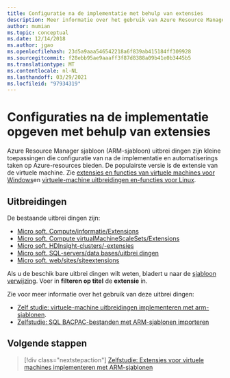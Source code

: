 ```yaml
---
title: Configuratie na de implementatie met behulp van extensies
description: Meer informatie over het gebruik van Azure Resource Manager sjabloon-uitbrei dingen (ARM-sjabloon) voor het leveren van configuraties na de implementatie.
author: mumian
ms.topic: conceptual
ms.date: 12/14/2018
ms.author: jgao
ms.openlocfilehash: 23d5a9aaa546542218a6f839ab415184ff309928
ms.sourcegitcommit: f28ebb95ae9aaaff3f87d8388a09b41e0b3445b5
ms.translationtype: MT
ms.contentlocale: nl-NL
ms.lasthandoff: 03/29/2021
ms.locfileid: "97934319"
---
```

# <a name="provide-post-deployment-configurations-by-using-extensions"></a>Configuraties na de implementatie opgeven met behulp van extensies

Azure Resource Manager sjabloon (ARM-sjabloon) uitbrei dingen zijn kleine toepassingen die configuratie van na de implementatie en automatiserings taken op Azure-resources bieden. De populairste versie is de extensie van de virtuele machine. Zie [extensies en functies van virtuele machines voor Windows](../../virtual-machines/extensions/features-windows.md)en [virtuele-machine uitbreidingen en-functies voor Linux](../../virtual-machines/extensions/features-linux.md).

## <a name="extensions"></a>Uitbreidingen

De bestaande uitbrei dingen zijn:

- [Micro soft. Compute/informatie/Extensions](/azure/templates/microsoft.compute/2018-10-01/virtualmachines/extensions)
- [Micro soft. Compute virtualMachineScaleSets/Extensions](/azure/templates/microsoft.compute/2018-10-01/virtualmachinescalesets/extensions)
- [Micro soft. HDInsight-clusters/-extensies](/azure/templates/microsoft.hdinsight/2018-06-01-preview/clusters)
- [Micro soft. SQL-servers/data bases/uitbrei dingen](/azure/templates/microsoft.sql/2014-04-01/servers/databases/extensions)
- [Micro soft. web/sites/siteextensions](/azure/templates/microsoft.web/2016-08-01/sites/siteextensions)

Als u de beschik bare uitbrei dingen wilt weten, bladert u naar de [sjabloon verwijzing](/azure/templates/). Voer in **filteren op titel** de **extensie** in.

Zie voor meer informatie over het gebruik van deze uitbrei dingen:

- [Zelf studie: virtuele-machine uitbreidingen implementeren met arm-sjablonen](template-tutorial-deploy-vm-extensions.md).
- [Zelfstudie: SQL BACPAC-bestanden met ARM-sjablonen importeren](template-tutorial-deploy-sql-extensions-bacpac.md)

## <a name="next-steps"></a>Volgende stappen

> [!div class="nextstepaction"]
> [Zelfstudie: Extensies voor virtuele machines implementeren met ARM-sjablonen](template-tutorial-deploy-vm-extensions.md)
